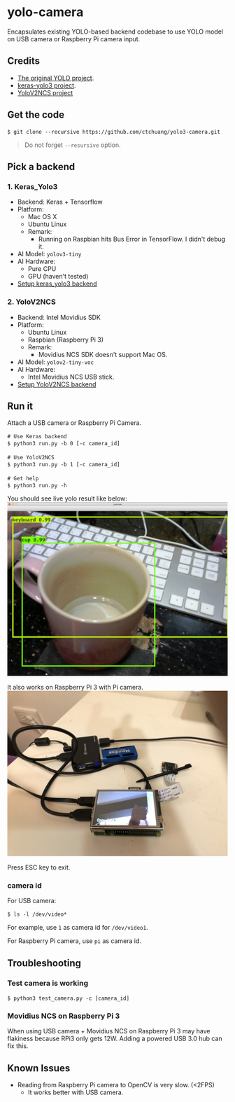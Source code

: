 # yolo-camera

Encapsulates existing YOLO-based backend codebase to use YOLO model
on USB camera or Raspberry Pi camera input.

## Credits

- [The original YOLO project](https://pjreddie.com/darknet/yolo/).
- [keras-yolo3 project](https://github.com/qqwweee/keras-yolo3/).
- [YoloV2NCS project](https://github.com/duangenquan/YoloV2NCS)

## Get the code

```console
$ git clone --recursive https://github.com/ctchuang/yolo3-camera.git
```

> Do not forget `--resursive` option.

## Pick a backend

### 1. Keras_Yolo3

- Backend: Keras + Tensorflow
- Platform:
	- Mac OS X 
	- Ubuntu Linux
	- Remark:
		- Running on Raspbian hits Bus Error in TensorFlow. I didn't debug it.
- AI Model: `yolov3-tiny`
- AI Hardware:
	- Pure CPU
	- GPU (haven't tested)
- [Setup keras_yolo3 backend](doc/keras_yolo3.md)

### 2. YoloV2NCS

- Backend: Intel Movidius SDK
- Platform:
	- Ubuntu Linux
	- Raspbian (Raspberry Pi 3)
    - Remark:
        - Movidius NCS SDK doesn't support Mac OS.
- AI Model: `yolov2-tiny-voc`
- AI Hardware:
	- Intel Movidius NCS USB stick.
- [Setup YoloV2NCS backend](doc/yolov2ncs.md)

## Run it

Attach a USB camera or Raspberry Pi Camera.

```console
# Use Keras backend
$ python3 run.py -b 0 [-c camera_id]

# Use YoloV2NCS
$ python3 run.py -b 1 [-c camera_id]

# Get help
$ python3 run.py -h

```

You should see live yolo result like below:
![Example](doc/example.jpg)

It also works on Raspberry Pi 3 with Pi camera.
![RPi3](doc/pi.jpg)

Press ESC key to exit.

### camera id

For USB camera:
```console
$ ls -l /dev/video*
```
For example, use `1` as camera id for `/dev/video1`.

For Raspberry Pi camera, use `pi` as camera id.

## Troubleshooting

### Test camera is working

```console
$ python3 test_camera.py -c [camera_id]
```

### Movidius NCS on Raspberry Pi 3

When using USB camera + Movidius NCS on Raspberry Pi 3 may have flakiness
because RPi3 only gets 12W. Adding a powered USB 3.0 hub can fix this.

## Known Issues

- Reading from Raspberry Pi camera to OpenCV is very slow. (<2FPS)
  - It works better with USB camera.

